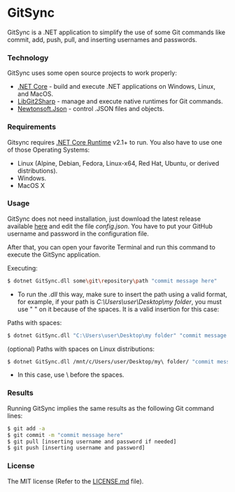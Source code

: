# GitSync

GitSync is a .NET application to simplify the use of some Git commands like commit, add, push, pull, and inserting usernames and passwords.

### Technology

GitSync uses some open source projects to work properly:

* [.NET Core] - build and execute .NET applications on Windows, Linux, and MacOS.
* [LibGit2Sharp] - manage and execute native runtimes for Git commands.
* [Newtonsoft.Json] - control .JSON files and objects.

### Requirements

Gitsync requires [.NET Core Runtime] v2.1+ to run. You also have to use one of those Operating Systems:

* Linux (Alpine, Debian, Fedora, Linux-x64, Red Hat, Ubuntu, or derived distributions).
* Windows.
* MacOS X

### Usage

GitSync does not need installation, just download the latest release available [here](https://github.com/RafaelSantosBraz/AutoSyncRepositories-Git/releases) and edit the file *config.json*. You have to put your GitHub username and password in the configuration file.

After that, you can open your favorite Terminal and run this command to execute the GitSync application.

Executing:
```sh
$ dotnet GitSync.dll some\git\repository\path "commit message here"
```

* To run the *.dll* this way, make sure to insert the path using a valid format, for example, if your path is *C:\Users\user\Desktop\my folder*, you must use " " on it because of the spaces. It is a valid insertion for this case:

Paths with spaces:
```sh
$ dotnet GitSync.dll "C:\Users\user\Desktop\my folder" "commit message here"
```

(optional) Paths with spaces on Linux distributions:
```sh
$ dotnet GitSync.dll /mnt/c/Users/user/Desktop/my\ folder/ "commit message here"
```

* In this case, use \ before the spaces.

### Results

Running GitSync implies the same results as the following Git command lines:

```sh
$ git add -a
$ git commit -m "commit message here"
$ git pull [inserting username and password if needed]
$ git push [inserting username and password]
```

### License

The MIT license (Refer to the [LICENSE.md] file).

[//]: # (These are reference links used in the body of this note and get stripped out when the markdown processor does its job. There is no need to format nicely because it shouldn't be seen. Thanks SO - http://stackoverflow.com/questions/4823468/store-comments-in-markdown-syntax)

   [.NET Core]: <https://github.com/dotnet/core>
   [LibGit2Sharp]: <https://github.com/libgit2/libgit2sharp>
   [Newtonsoft.Json]: <https://github.com/JamesNK/Newtonsoft.Json>
   [.NET Core Runtime]: <https://dotnet.microsoft.com/download/dotnet-core/2.1>
   [LICENSE.md]: <https://github.com/RafaelSantosBraz/AutoSyncRepositories-Git/blob/master/LICENSE>
